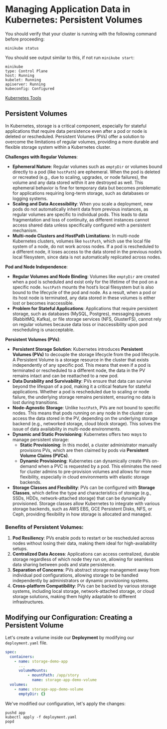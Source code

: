# Managing Application Data in Kubernetes: Persistent Volumes

You should verify that your cluster is running with the following command before proceeding:

```shell
minikube status
```

You should see output similar to this, if not run `minikube start`:

```text
minikube
type: Control Plane
host: Running
kubelet: Running
apiserver: Running
kubeconfig: Configured
```

[Kubernetes Tools](../TOOLS.md)

## Persistent Volumes

In Kubernetes, storage is a critical component, especially for stateful applications that require data persistence even
after a pod or node is deleted or rescheduled. Persistent Volumes (PVs) offer a solution to overcome the limitations of
regular volumes, providing a more durable and flexible storage system within a Kubernetes cluster.

**Challenges with Regular Volumes**:

- **Ephemeral Nature**: Regular volumes such as `emptyDir` or volumes bound directly to a pod (like `hostPath`) are
  ephemeral. When the pod is deleted or recreated (e.g., due to scaling, upgrades, or node failures), the volume and any
  data stored within it are destroyed as well. This ephemeral behavior is fine for temporary data but becomes
  problematic for applications requiring long-term storage, such as databases or logging systems.
- **Scaling and Data Accessibility**: When you scale a deployment, new pods do not automatically inherit data from
  previous instances, as regular volumes are specific to individual pods. This leads to data fragmentation and loss of
  continuity, as different instances cannot access shared data unless specifically configured with a persistent
  mechanism.
- **Multi-node Clusters and HostPath Limitations**: In multi-node Kubernetes clusters, volumes like `hostPath`, which
  use the local file system of a node, do not work across nodes. If a pod is rescheduled to a different node, it loses
  access to the data stored in the previous node’s local filesystem, since data is not automatically replicated across
  nodes.

**Pod and Node Independence**:

- **Regular Volumes and Node Binding**: Volumes like `emptyDir` are created when a pod is scheduled and exist only for
  the lifetime of the pod on a specific node. `hostPath` mounts the host’s local filesystem but is also bound to the
  lifecycle of the pod and node. As a result, when a pod or its host node is terminated, any data stored in these
  volumes is either lost or becomes inaccessible.
- **Problem for Stateful Applications**: Applications that require persistent storage, such as databases (MySQL,
  Postgres), messaging queues (RabbitMQ, Kafka), or file storage services (NFS, GlusterFS), cannot rely on regular
  volumes because data loss or inaccessibility upon pod rescheduling is unacceptable.

**Persistent Volumes (PVs)**:

- **Persistent Storage Solution**: Kubernetes introduces **Persistent Volumes (PVs)** to decouple the storage lifecycle
  from the pod lifecycle. A Persistent Volume is a storage resource in the cluster that exists independently of any
  specific pod. This means that even if a pod is terminated or rescheduled to a different node, the data in the PV
  remains intact and can be reattached to a new pod.
- **Data Durability and Survivability**: PVs ensure that data can survive beyond the lifespan of a pod, making it a
  critical feature for stateful applications. Whether a pod is rescheduled due to scaling or node failure, the
  underlying storage remains persistent, ensuring no data is lost during transitions.
- **Node-Agnostic Storage**: Unlike `hostPath`, PVs are not bound to specific nodes. This means that pods running on any
  node in the cluster can access the data stored in the PV, depending on the underlying storage backend (e.g., networked
  storage, cloud block storage). This solves the issue of data availability in multi-node environments.
- **Dynamic and Static Provisioning**: Kubernetes offers two ways to manage persistent storage:
    - **Static Provisioning**: In this model, a cluster administrator manually provisions PVs, which are then claimed by
      pods via **Persistent Volume Claims (PVCs)**.
    - **Dynamic Provisioning**: Kubernetes can dynamically create PVs on-demand when a PVC is requested by a pod. This
      eliminates the need for cluster admins to pre-provision volumes and allows for more flexibility, especially in
      cloud environments with elastic storage backends.
- **Storage Classes and Flexibility**: PVs can be configured with **Storage Classes**, which define the type and
  characteristics of storage (e.g., SSDs, HDDs, network-attached storage) that can be dynamically provisioned. Storage
  classes allow Kubernetes to integrate with various storage backends, such as AWS EBS, GCE Persistent Disks, NFS, or
  Ceph, providing flexibility in how storage is allocated and managed.

### Benefits of Persistent Volumes:

1. **Pod Resiliency**: PVs enable pods to restart or be rescheduled across nodes without losing their data, making them
   ideal for high-availability setups.
2. **Centralized Data Access**: Applications can access centralized, durable storage regardless of which node they run
   on, allowing for seamless data sharing between pods and state persistence.
3. **Separation of Concerns**: PVs abstract storage management away from individual pod configurations, allowing storage
   to be handled independently by administrators or dynamic provisioning systems.
4. **Cross-platform Compatibility**: PVs can be backed by various storage systems, including local storage,
   network-attached storage, or cloud storage solutions, making them highly adaptable to different infrastructures.

## Modifying our Configuration: Creating a Persistent Volume

Let's create a volume inside our **Deployment** by modifying our `deployment.yaml` file.

```yaml
spec:
  containers:
    - name: storage-demo-app
      ...
      volumeMounts:
          - mountPath: /app/story
            name: storage-app-demo-volume
  volumes:
    - name: storage-app-demo-volume
      emptyDir: {}
```

We've modified our configuration, let's apply the changes:

```shell
pushd app
kubectl apply -f deployment.yaml
popd
```

